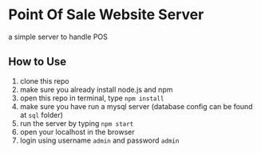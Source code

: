 # Point Of Sale Website Server
a simple server to handle POS

## How to Use
1. clone this repo
2. make sure you already install node.js and npm
3. open this repo in terminal, type `npm install`
4. make sure you have run a mysql server (database config can be found at `sql` folder)
5. run the server by typing `npm start`
6. open your localhost in the browser
7. login using username `admin` and password `admin`
